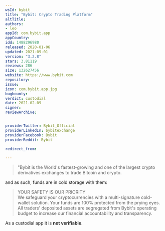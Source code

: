 ```yaml
---
wsId: bybit
title: "Bybit: Crypto Trading Platform"
altTitle: 
authors:
- leo
appId: com.bybit.app
appCountry: 
idd: 1488296980
released: 2020-01-06
updated: 2021-09-01
version: "3.2.8"
stars: 3.81119
reviews: 286
size: 132627456
website: https://www.bybit.com
repository: 
issue: 
icon: com.bybit.app.jpg
bugbounty: 
verdict: custodial
date: 2021-02-09
signer: 
reviewArchive:


providerTwitter: Bybit_Official
providerLinkedIn: bybitexchange
providerFacebook: Bybit
providerReddit: Bybit

redirect_from:

---
```


> "Bybit is the World's fastest-growing and one of the largest crypto
  derivatives exchanges to trade Bitcoin and crypto.

and as such, funds are in cold storage with them:

> YOUR SAFETY IS OUR PRIORITY<br>
  We safeguard your cryptocurrencies with a multi-signature cold-wallet
  solution. Your funds are 100% protected from the prying eyes. All traders'
  deposited assets are segregated from Bybit's operating budget to increase our
  financial accountability and transparency.

As a custodial app it is **not verifiable**.
